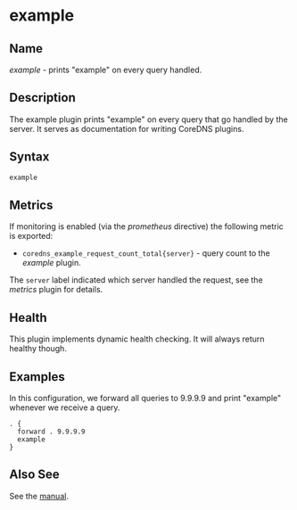 # example

## Name

*example* - prints "example" on every query handled.

## Description

The example plugin prints "example" on every query that go handled by the server. It serves as
documentation for writing CoreDNS plugins.

## Syntax

~~~ txt
example
~~~

## Metrics

If monitoring is enabled (via the *prometheus* directive) the following metric is exported:

* `coredns_example_request_count_total{server}` - query count to the *example* plugin.

The `server` label indicated which server handled the request, see the *metrics* plugin for details.

## Health

This plugin implements dynamic health checking. It will always return healthy though.

## Examples

In this configuration, we forward all queries to 9.9.9.9 and print "example" whenever we receive
a query.

~~~ corefile
. {
  forward . 9.9.9.9
  example
}
~~~

## Also See

See the [manual](https://coredns.io/manual).
